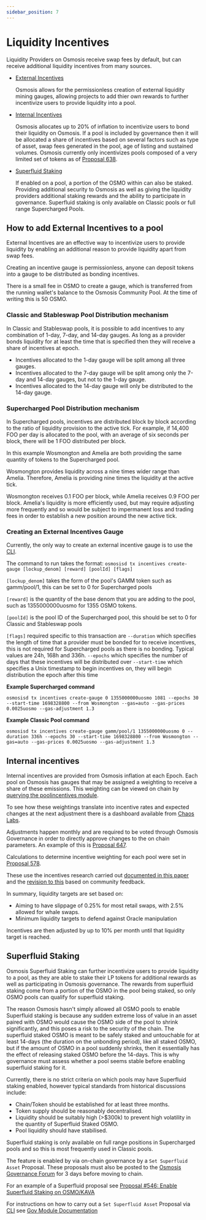 ```yaml
---
sidebar_position: 7
---
```

# Liquidity Incentives

Liquidity Providers on Osmosis receive swap fees by default, but can receive additional liquidity incentives from many sources.

* [External Incentives](#external-incentives)

	Osmosis allows for the permissionless creation of external liquidity mining gauges, allowing projects to add thier own rewards to further incentivize users to provide liquidity into a pool.

* [Internal Incentives](#internal-incentives)

	Osmosis allocates up to 20% of inflation to incentivize users to bond their liquidity on Osmosis. If a pool is included by governance then it will be allocated a share of incentives based on several factors such as type of asset, swap fees generated in the pool, age of listing and sustained volumes. 
	Osmosis currently only incentivizes pools composed of a very limited set of tokens as of [Proposal 638](https://www.mintscan.io/osmosis/proposals/638).

* [Superfluid Staking](#superfluid-staking)

	If enabled on a pool, a portion of the OSMO within can also be staked. Providing additional security to Osmosis as well as giving the liquidity providers additional staking rewards and the ability to participate in governance.
	Superfluid staking is only available on Classic pools or full range Supercharged Pools.

## How to add External Incentives to a pool

External Incentives are an effective way to incentivize users to provide liquidity by enabling an additional reason to provide liquidity apart from swap fees.

Creating an incentive gauge is permissionless, anyone can deposit tokens into a gauge to be distributed as bonding incentives.

There is a small fee in OSMO to create a gauge, which is transferred from the running wallet's balance to the Osmosis Community Pool. At the time of writing this is 50 OSMO.

### Classic and Stableswap Pool Distribution mechanism
In Classic and Stableswap pools, it is possible to add incentives to any combination of 1-day, 7-day, and 14-day gauges. As long as a provider bonds liquidity for at least the time that is specified then they will receive a share of incentives at epoch. 
* Incentives allocated to the 1-day gauge will be split among all three gauges. 
* Incentives allocated to the 7-day gauge will be split among only the 7-day and 14-day gauges, but not to the 1-day gauge. 
* Incentives allocated to the 14-day gauge will only be distributed to the 14-day gauge.

### Supercharged Pool Distribution mechanism
In Supercharged pools, incentives are distributed block by block according to the ratio of liquidity provision to the active tick.
For example, if 14,400 FOO per day is allocated to the pool, with an average of six seconds per block, there will be 1 FOO distributed per block.

In this example Wosmongton and Amelia are both providing the same quantity of tokens to the Supercharged pool.

Wosmongton provides liquidity across a nine times wider range than Amelia. Therefore, Amelia is providing nine times the liquidity at the active tick. 

Wosmongton receives 0.1 FOO per block, while Amelia receives 0.9 FOO per block. Amelia's liquidity is more efficiently used, but may require adjusting more frequently and so would be subject to impermanent loss and trading fees in order to establish a new position around the new active tick.


### Creating an External Incentives Gauge
Currently, the only way to create an external incentive gauge is to use the [CLI](https://docs.osmosis.zone/osmosis-core/osmosisd).

The command to run takes the format:
`osmosisd tx incentives create-gauge [lockup_denom] [reward] [poolId] [flags]`

`[lockup_denom]` takes the form of the pool's GAMM token such as gamm/pool/1, this can be set to 0 for Supercharged pools

`[reward]` is the quantity of the base denom that you are adding to the pool, such as 1355000000uosmo for 1355 OSMO tokens.

`[poolId]` is the pool ID of the Supercharged pool, this should be set to 0 for Classic and Stableswap pools

`[flags]` required specific to this transaction are 
	`--duration` which specifies the length of time that a provider must be bonded for to receive incentives, this is not required for Supercharged pools as there is no bonding. Typical values are 24h, 168h and 336h.
	`--epochs` which specifies the number of days that these incentives will be distributed over
	`--start-time` which specifies a Unix timestamp to begin incentives on, they will begin distribution the epoch after this time

**Example Supercharged command**

`osmosisd tx incentives create-gauge 0 1355000000uosmo 1081 --epochs 30 --start-time 1698328800 --from Wosmongton --gas=auto --gas-prices 0.0025uosmo --gas-adjustment 1.3`

**Example Classic Pool command**

`osmosisd tx incentives create-gauge gamm/pool/1 1355000000uosmo 0 --duration 336h --epochs 30 --start-time 1698328800 --from Wosmongton --gas=auto --gas-prices 0.0025uosmo --gas-adjustment 1.3`



## Internal incentives
Internal incentives are provided from Osmosis inflation at each Epoch. Each pool on Osmosis has gauges that may be assigned a weighting to receive a share of these emissions. This weighting can be viewed on chain by [querying the poolincentives module](https://docs.osmosis.zone/osmosis-core/modules/pool-incentives#queries).

To see how these weightings translate into incentive rates and expected changes at the next adjustment there is a dashboard available from [Chaos Labs](https://community-staging.chaoslabs.xyz/osmosis/incentives-optimization).

Adjustments happen monthly and are required to be voted through Osmosis Governance in order to directly approve changes to the on chain parameters. An example of this is [Proposal 647](https://www.mintscan.io/osmosis/proposals/647).

Calculations to determine incentive weighting for each pool were set in [Proposal 578](https://www.mintscan.io/osmosis/proposals/578).

These use the incentives research carried out [documented in this paper](https://hathornodes.com/osmosis_incentives_research.html) and the [revision to this](https://hathornodes.com/incentives_research_update.html) based on community feedback.

In summary, liquidity targets are set based on:
* Aiming to have slippage of 0.25% for most retail swaps, with 2.5% allowed for whale swaps.
* Minimum liquidity targets to defend against Oracle manipulation

Incentives are then adjusted by up to 10% per month until that liquidity target is reached.

## Superfluid Staking
Osmosis Superfluid Staking can further incentivize users to provide liquidity to a pool, as they are able to stake their LP tokens for additional rewards as well as participating in Osmosis governance. The rewards from superfluid staking come from a portion of the OSMO in the pool being staked, so only OSMO pools can qualify for superfluid staking.

The reason Osmosis hasn't simply allowed all OSMO pools to enable Superfluid staking is because any sudden extreme loss of value in an asset paired with OSMO would cause the OSMO side of the pool to shrink significantly, and this poses a risk to the security of the chain. The superfluid staked OSMO is meant to be safely staked and untouchable for at least 14-days (the duration on the unbonding period), like all staked OSMO, but if the amount of OSMO in a pool suddenly shrinks, then it essentially has the effect of releasing staked OSMO before the 14-days. This is why governance must assess whether a pool seems stable before enabling superfluid staking for it. 

Currently, there is no strict criteria on which pools may have Superfluid staking enabled, however typical standards from historical discussions include:
* Chain/Token should be established for at least three months.
* Token supply should be reasonably decentralised.
* Liquidity should be suitably high (>$300k) to prevent high volatility in the quantity of Superfluid Staked OSMO. 
* Pool liquidity should have stabilised.

Superfluid staking is only available on full range positions in Supercharged pools and so this is most frequently used in Classic pools.

The feature is enabled by via on-chain governance by a `Set Superfluid Asset` Proposal. These proposals must also be posted to the [Osmosis Governance Forum](https://forum.osmosis.zone/) for 3 days before moving to chain.

For an example of a Superfluid proposal see [Proposal #546: Enable Superfluid Staking on OSMO/KAVA](https://www.mintscan.io/osmosis/proposals/546)

For instructions on how to carry out a `Set Superfluid Asset` Proposal via [CLI](https://docs.osmosis.zone/osmosis-core/osmosisd) see [Gov Module Documentation](https://docs.osmosis.zone/osmosis-core/modules/gov#submit-proposal-set-superfluid-asset)
